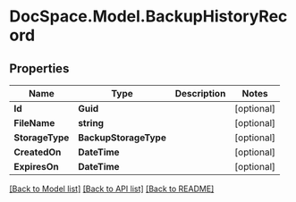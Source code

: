 # DocSpace.Model.BackupHistoryRecord

## Properties

Name | Type | Description | Notes
------------ | ------------- | ------------- | -------------
**Id** | **Guid** |  | [optional] 
**FileName** | **string** |  | [optional] 
**StorageType** | **BackupStorageType** |  | [optional] 
**CreatedOn** | **DateTime** |  | [optional] 
**ExpiresOn** | **DateTime** |  | [optional] 

[[Back to Model list]](../README.md#documentation-for-models) [[Back to API list]](../README.md#documentation-for-api-endpoints) [[Back to README]](../README.md)

